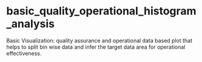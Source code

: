 # basic_quality_operational_histogram_analysis
Basic Visualization: quality assurance and operational data based plot that helps to split bin wise data and infer the target data area for operational effectiveness.

